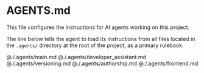 # AGENTS.md

This file configures the instructions for AI agents working on this project.

The line below tells the agent to load its instructions from all files
located in the `.agents/` directory at the root of the project, as a primary rulebook.

@./.agents/main.md
@./.agents/developer_assistant.md
@./.agents/versioning.md
@./.agents/authorship.md
@./.agents/frontend.md
